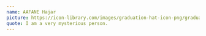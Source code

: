 ```yaml
---
name: AAFANE Hajar
picture: https://icon-library.com/images/graduation-hat-icon-png/graduation-hat-icon-png-29.jpg
quote: I am a very mysterious person.
---
```

